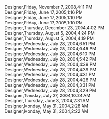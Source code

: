 ﻿Designer,Friday, November 7, 2008,4:11 PM  Designer,Friday, June 17, 2005,1:16 PM  Designer,Friday, June 17, 2005,1:10 PM  Designer,Friday, June 17, 2005,1:10 PM  Designer,Thursday, December 23, 2004,4:02 PM  Designer,Thursday, August 5, 2004,4:24 PM  Designer,Thursday, August 5, 2004,4:19 PM  Designer,Wednesday, July 28, 2004,6:51 PM  Designer,Wednesday, July 28, 2004,6:49 PM  Designer,Wednesday, July 28, 2004,6:10 PM  Designer,Wednesday, July 28, 2004,5:42 PM  Designer,Wednesday, July 28, 2004,4:39 PM  Designer,Wednesday, July 28, 2004,4:39 PM  Designer,Wednesday, July 28, 2004,4:31 PM  Designer,Wednesday, July 28, 2004,4:26 PM  Designer,Wednesday, July 28, 2004,3:31 PM  Designer,Wednesday, July 28, 2004,3:29 PM  Designer,Tuesday, July 27, 2004,10:24 AM  Designer,Thursday, June 3, 2004,2:31 AM  Designer,Monday, May 31, 2004,2:28 AM  Designer,Monday, May 31, 2004,2:22 AM